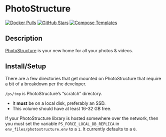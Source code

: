 # PhotoStructure

[![Docker Pulls](https://img.shields.io/docker/pulls/photostructure/server?style=flat-square&color=607D8B&label=docker%20pulls&logo=docker)](https://hub.docker.com/r/photostructure/server)
[![GitHub Stars](https://img.shields.io/github/stars/photostructure/photostructure-for-servers?style=flat-square&color=607D8B&label=github%20stars&logo=github)](https://github.com/photostructure/photostructure-for-servers)
[![Compose Templates](https://img.shields.io/static/v1?style=flat-square&color=607D8B&label=compose&message=templates)](https://github.com/GhostWriters/DockSTARTer/tree/main/compose/.apps/photostructure)

## Description

[PhotoStructure](https://photostructure.com/) is your new home for all your photos & videos.

## Install/Setup

There are a few directories that get mounted on PhotoStructure that require a bit of a breakdown per the developer.

`/ps/tmp` is PhotoStructure’s “scratch” directory.

- It **must** be on a local disk, preferably an SSD.
- This volume should have at least 16-32 GB free.

If your PhotoStructure library is hosted somewhere over the network, then you must set the variable `PS_FORCE_LOCAL_DB_REPLICA` in `env_files/photostructure.env` to a `1`. It currently defaults to a `0`.
